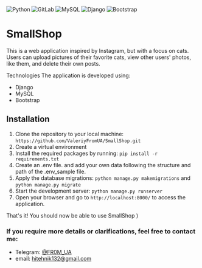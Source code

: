 ![Python](https://img.shields.io/badge/python-3670A0?style=for-the-badge&logo=python&logoColor=ffdd54)
![GitLab](https://img.shields.io/badge/gitlab-%23181717.svg?style=for-the-badge&logo=gitlab&logoColor=white)
![MySQL](https://img.shields.io/badge/mysql-%2300f.svg?style=for-the-badge&logo=mysql&logoColor=white)
![Django](https://img.shields.io/badge/Django-%23092E20.svg?style=for-the-badge&logo=django&logoColor=white)
![Bootstrap](https://img.shields.io/badge/Bootstrap-%23563D7C.svg?style=for-the-badge&logo=bootstrap&logoColor=white)

# SmallShop

This is a web application inspired by Instagram, but with a focus on cats. Users can upload pictures of their favorite
cats, view other users' photos, like them, and delete their own posts.

Technologies
The application is developed using:

- Django
- MySQL
- Bootstrap

## Installation

1. Clone the repository to your local machine: ```https://github.com/ValeriyFromUA/SmallShop.git```
2. Create a virtual environment
3. Install the required packages by running: ``` pip install -r requirements.txt ```
4. Create an .env file. and add your own data following the structure and path of the .env_sample file.
5. Apply the database migrations: ```python manage.py makemigrations``` and ```python manage.py migrate```
6. Start the development server: ```python manage.py runserver```
7. Open your browser and go to ```http://localhost:8000/``` to access the application.

That's it! You should now be able to use SmallShop )

### If you require more details or clarifications, feel free to contact me:

- Telegram: [@FR0M_UA](https://t.me/FR0M_UA)
- email: [hitehnik132@gmail.com](mailto:hitehnik132@gmail.com)